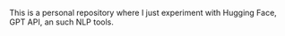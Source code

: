 This is a personal repository where I just experiment with Hugging Face, GPT API, an such NLP tools.
